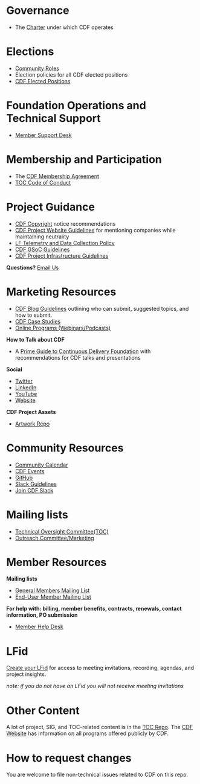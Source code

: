 # Governance
* The [Charter](https://github.com/cdfoundation/charter) under which CDF operates

# Elections
* [Community Roles](https://github.com/cdfoundation/foundation/blob/main/CDF%20Community%20Roles%20.md)
* Election policies for all CDF elected positions 
* [CDF Elected Positions](https://github.com/cdfoundation/foundation/blob/main/CDF%20Elected%20Positions.md)

# Foundation Operations and Technical Support 
*   [Member Support Desk](https://members.cd.foundation/)

# Membership and Participation 
* The [CDF Membership Agreement](https://github.com/cdfoundation/charter/blob/master/CD%20Foundation%20Participation%20Agreement%20and%20Funding%20Charter%202-6-2019.pdf)
* [TOC Code of Conduct](https://github.com/cdfoundation/.github/blob/main/CODE_OF_CONDUCT.md)

# Project Guidance
* [CDF Copyright](https://github.com/cdfoundation/foundation/blob/main/CDF%20Copyright.md) notice recommendations
* [CDF Project Website Guidelines](https://github.com/cdfoundation/foundation/blob/main/CDF%20Project%20Website%20Guidelines.md) for mentioning companies while maintaining neutrality
* [LF Telemetry and Data Collection Policy](https://www.linuxfoundation.org/telemetry-data-collection-and-usage-policy/)
* [CDF GSoC Guidelines](https://github.com/cdfoundation/foundation/blob/main/CDF%20GSoC%20Guidelines.md) 
* [CDF Project Infrastructure Guidelines](https://github.com/cdfoundation/foundation/blob/main/CDF%20Infra%20Guidelines.md)

**Questions?** 
[Email Us](mailto:operations@cd.foundation)
 
# Marketing Resources
* [CDF Blog Guidelines](https://github.com/cdfoundation/foundation/blob/main/CDF%20Blog%20Guidelines.md) outlining who can submit, suggested topics, and how to submit.
* [CDF Case Studies](https://github.com/cdfoundation/foundation/blob/main/CDF%20User%20Stories%20Guidelines.md)
* [Online Programs (Webinars/Podcasts)](https://github.com/cdfoundation/foundation/blob/main/CDF%20Webinars%20Guidelines.md)

**How to Talk about CDF**
* A [Prime Guide to Continuous Delivery Foundation](https://docs.google.com/presentation/d/1LpKf55anD-0H6m_k-pe1ZGqGLXxx7HPc-mEv2G5X1bw/edit#slide=id.g135f7656ae2_0_857) with recommendations for CDF talks and presentations

**Social**
* [Twitter](https://twitter.com/CDeliveryFdn)
* [LinkedIn](https://www.linkedin.com/company/19100461)
* [YouTube](https://www.youtube.com/continuousdeliveryfoundation) 
* [Website](https://cd.foundation/) 

**CDF Project Assets**
* [Artwork Repo](https://github.com/cdfoundation/artwork)

# Community Resources
* [Community Calendar](https://calendar.google.com/calendar/u/0/embed?src=linuxfoundation.org_mhf0kmgedn67ihni8r129avp24@group.calendar.google.com&ctz=UTC) 
* [CDF Events](https://cd.foundation/events/list/)
* [GitHub](https://github.com/cdfoundation) 
* [Slack Guidelines](https://github.com/cdfoundation/foundation/blob/main/CDF%20Slack%20Guidelines.md) 
* [Join CDF Slack](https://join.slack.com/t/cdeliveryfdn/shared_invite/zt-nwc0jjd0-G65oEpv5ynFfPD5oOX5Ogg) 

# Mailing lists
* [Technical Oversight Committee(TOC)](https://lists.cd.foundation/g/cdf-toc) 
* [Outreach Committee/Marketing](https://lists.cd.foundation/g/cdf-outreach) 

# Member Resources
**Mailing lists**
* [General Members Mailing List](https://lists.cd.foundation/g/cdf-general-members) 
* [End-User Member Mailing List](cdf-end-user-members+subscribe@lists.cd.foundation)

**For help with: billing, member benefits, contracts, renewals, contact information, PO submission**
* [Member Help Desk](https://members.cd.foundation/)

# LFid 
[Create your LFid](https://docs.linuxfoundation.org/lfx/sso/create-an-account) for access to meeting invitations, recording, agendas, and project insights. 

*note: if you do not have an LFid you will not receive meeting invitations*
 
# Other Content
A lot of project, SIG, and TOC-related content is in the [TOC Repo](https://github.com/cdfoundation/toc). 
The [CDF Website](https://cd.foundation/about/) has information on all programs offered publicly by CDF.

# How to request changes
You are welcome to file non-technical issues related to CDF on this repo.
